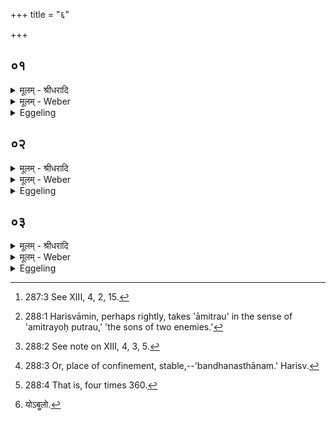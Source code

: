 +++
title = "६"

+++


## ०१
<details><summary>मूलम् - श्रीधरादि</summary>

विभू᳘र्मात्रा᳘ प्रभूः᳘ पित्रे᳘ति॥  
इयं वै᳘ मा᳘तासौ᳘ पि᳘ताभ्यामे᳘वैनम् प᳘रिददात्य᳘श्वोऽसि ह᳘योऽसी᳘ति शा᳘स्त्ये᳘वैनं तत्त᳘स्माछिष्टाः᳘ प्रजा᳘ जायन्ते᳘ऽत्योऽसि म᳘योऽसीत्य᳘त्ये᳘वैनं नयति त᳘स्माद᳘श्वः पशूनां श्रै᳘ष्ठ्यं गछत्य᳘र्वासि स᳘प्तिरसि वाज्यसी᳘ति यथायजु᳘रे᳘वैतद्वृ᳘षासि नृम᳘णा असी᳘ति मिथुनत्वा᳘य य᳘युर्ना᳘मासि शि᳘शुर्ना᳘मासी᳘त्येतद्वा अ᳘श्वस्य प्रियं᳘ नामधे᳘यम् प्रिये᳘णै᳘वैनं ना᳘म्नाभि᳘वदति त᳘स्माद᳘प्यामित्रौ᳘ संग᳘त्य ना᳘म्ना चे᳘दभिव᳘दतो᳘ऽन्योऽन्यं स᳘मेव᳘ जानाते॥
</details>

<details><summary>मूलम् - Weber</summary>

विभू᳘र्मात्रा᳘ प्रभूः᳘ पित्रे᳘ति॥  
इयं वै᳘ माॗतासौ᳘ पिॗताभ्यामेॗवैनम् प᳘रिददात्य᳘श्वोऽसि ह᳘योऽसी᳘ति शा᳘स्त्येॗवैनं तत्त᳘स्माछिष्टाः᳘ प्रजा᳘ जायन्ते᳘ऽत्योऽसि म᳘योऽसीत्य᳘त्येॗवैनं नयति त᳘स्माद᳘श्वः पशूनां श्रै᳘ष्ठ्यं गछत्य᳘र्वासि स᳘प्तिरसि वाज्यसी᳘ति यथायजु᳘रेॗवैतद्वृ᳘षासि नृम᳘णा असी᳘ति मिथुनत्वा᳘य य᳘युर्ना᳘मासि शि᳘शुर्ना᳘मासी᳘त्येतद्वा अ᳘श्वस्य प्रियं᳘ नामधे᳘यम् प्रिये᳘णैॗवैनं ना᳘म्नाभि᳘वदति त᳘स्माद᳘प्यामित्रौ᳘ संग᳘त्य ना᳘म्ना चे᳘दभिव᳘दतोॗऽन्योऽन्यᳫं स᳘मेव᳘ जानाते॥
</details>

<details><summary>Eggeling</summary>

1. [The Adhvaryu and Sacrificer whisper in the right ear of the horse, Vāj. S. XXII, 19 [^egg_721],] 'Plenteous by the mother, strengthful by the father,'--its mother, doubtless, is this (earth), and its father yonder (sky): it is to these two he commits it;--'a horse thou art, a steed thou art,'--he thereby instructs it, whence clever subjects (or children) are born to him;--'a courser (atya) thou art, a charger thou art,'--he therewith leads it beyond (ati), whence the horse goes beyond (surpasses) other animals, and whence the horse attains to pre-eminence among animals;--'a runner thou art, a racer thou art, a prize-winner thou

[^egg_721]: 287:3 See XIII, 4, 2, 15.

art,'--in accordance with the text is (the meaning of) this;--'a male thou art, well-disposed towards man thou art,'--this is with a view to its (or, his) being supplied with a mate;--'Speedy thou art called, Child thou art called,'--this is the horse's favourite name: by its favourite name he thus addresses it; whence even if two enemies [^egg_722], on meeting together, address one another by name, they get on amicably together.

[^egg_722]: 288:1 Harisvāmin, perhaps rightly, takes 'āmitrau' in the sense of 'amitrayoḥ putrau,' 'the sons of two enemies.'
</details>

## ०२
<details><summary>मूलम् - श्रीधरादि</summary>

आदित्या᳘नाम् पत्वा᳘न्विही᳘ति॥  
आदित्या᳘ने᳘वैनं गमयति दे᳘वा आशापाला एतं᳘ देवेभ्यो᳘ऽश्वम् मेधा᳘य प्रो᳘क्षितं रक्षते᳘ति शतं वै त᳘ल्प्या राजपुत्रा᳘ आशापालास्ते᳘भ्य ए᳘वैनम् प᳘रिददातीह र᳘न्तिरिह᳘ रमतामिह धृ᳘तिरिह स्व᳘धृतिः स्वाहे᳘ति संवत्सरमा᳘हुतीर्जुहोति षो᳘डश नवती᳘रेता वा अ᳘श्वस्य ब᳘न्धनं ता᳘भिरे᳘वैनम् बध्नाति त᳘स्माद᳘श्वः प्र᳘मुक्तो ब᳘न्धनमा᳘गछति षो᳘डश नवती᳘रेता वा अ᳘श्वस्य ब᳘न्धनं ता᳘भिरे᳘वैनम् बध्नाति त᳘स्माद᳘श्वः प्र᳘मुक्तो ब᳘न्धनं न᳘ जहाति॥
</details>

<details><summary>मूलम् - Weber</summary>

आदित्या᳘नाम् पत्वा᳘न्विही᳘ति॥  
आदित्या᳘नेॗवैनं गमयति दे᳘वा आशापाला एतं᳘ देवेभ्यो᳘ऽश्वम् मेधा᳘य प्रो᳘क्षितं रक्षते᳘ति शतं वै त᳘ल्प्या राजपुत्रा᳘ आशापालास्ते᳘भ्य एॗवैनम् प᳘रिददातीह र᳘न्तिरिह᳘ रमतामिह धृ᳘तिरिह स्व᳘धृतिः स्वाहे᳘ति संवत्सरमा᳘हुतीर्जुहोति षो᳘डश नवती᳘रेता वा अ᳘श्वस्य ब᳘न्धनं ता᳘भिरेॗवैनम् बध्नाति त᳘स्माद᳘श्वः प्र᳘मुक्तो ब᳘न्धनमा᳘गछति षो᳘डश नवती᳘रेता वा अ᳘श्वस्य ब᳘न्धनं ता᳘भिरेॗवैनम् बध्नाति त᳘स्माद᳘श्वः प्र᳘मुक्तो ब᳘न्धनं न᳘ जहाति॥
</details>

<details><summary>Eggeling</summary>

2. 'Go thou along the way of the Ādityas!'--to the Ādityas he thus makes it go.--'Ye divine guardians of the quarters, protect this horse, sprinkled for sacrifice to the gods!'--the guardians of the quarters are a hundred princes born in wedlock: to them he commits it;--'here is joy: here let it rejoice!--here is safe keeping, here is its own safe keeping, hail!' For a year he offers the (four Dhr̥ti) oblations [^egg_723]--(amounting to) sixteen nineties, for they are the horse's chain [^egg_724], and it is therewith alone that he chains it; whence the horse when let loose returns to its chain: (they amount to) sixteen nineties [^egg_725]; for these (oblations of safe keeping) are the horse's chain, and it is therewith alone that he chains it, whence the horse, when let loose, does not (entirely) abandon its chain.

[^egg_723]: 288:2 See note on XIII, 4, 3, 5.

[^egg_724]: 288:3 Or, place of confinement, stable,--'bandhanasthānam.' Harisv.

[^egg_725]: 288:4 That is, four times 360.
</details>

## ०३
<details><summary>मूलम् - श्रीधरादि</summary>

राष्ट्रं वा᳘ अश्वमेधः᳘॥  
राष्ट्र᳘ एते व्या᳘यछन्ते ये᳘ऽश्वं र᳘क्षन्ति ते᳘षां य᳘ उदृ᳘चं ग᳘छन्ति राष्ट्रे᳘णैव ते᳘ राष्ट्र᳘म् भवन्त्य᳘थ ये᳘ नोदृ᳘चं ग᳘छन्ति राष्ट्रात्ते व्य᳘वछिद्यन्ते त᳘स्माद्राष्ट्र्य᳘श्वमेधे᳘न यजेत प᳘रा वा᳘ एष᳘ सिच्यते᳘ योऽब᳘लोऽश्वमेधे᳘न य᳘जते य᳘द्यमि᳘त्रा अ᳘श्वं विन्दे᳘रन्य᳘ज्ञोऽस्य वि᳘छिद्येत पा᳘पीयान्त्स्याछतं᳘ कवचि᳘नो रक्षन्ति यज्ञ᳘स्य सं᳘तत्या अ᳘व्यवछेदाय न पा᳘पीयान्भवत्य᳘थान्य᳘मानी᳘य प्रो᳘क्षेयुः᳘ सैव त᳘त्र प्रा᳘यश्चित्तिः॥
</details>
<details><summary>मूलम् - Weber</summary>

राष्ट्रं वा᳘ अश्वमेधः᳟॥  
राष्ट्र᳘ एते व्या᳘यछन्ते ये᳘ऽश्वं र᳘क्षन्ति ते᳘षां य᳘ उदृ᳘चं ग᳘छन्ति राष्ट्रे᳘णैव ते᳘ राष्ट्र᳘म् भवन्त्य᳘थ येॗ नोदृ᳘चं ग᳘छन्ति राष्ट्रात्ते व्य᳘वछिद्यन्ते त᳘स्माद्राष्ट्र्य᳘श्वमेधे᳘न यजेत प᳘रा वा᳘ एष᳘ सिच्यतेॗ योऽब᳘लोऽश्वमेधे᳘न [^wbr_1] य᳘जते य᳘द्यमि᳘त्रा अ᳘श्वं विन्दे᳘रन्यॗज्ञोऽस्य वि᳘छिद्येत पा᳘पीयान्त्स्याछतं᳘ कवचि᳘नो रक्षन्ति यज्ञ᳘स्य सं᳘तत्या अ᳘व्यवछेदाय न पा᳘पीयान्भवत्य᳘थान्य᳘मानी᳘य प्रो᳘क्षेयुःॗ सैव त᳘त्र प्रा᳘यश्चित्तिः॥  

[^wbr_1]: योऽबॗलो.
</details>
<details><summary>Eggeling</summary>

3. Verily, the Aśvamedha means royal sway: it is after royal sway that these strive who guard the horse. Those of them who reach the end become

 (sharers in) the royal sway, but those who do not reach the end are cut off from royal sway. Wherefore let him who holds royal sway perform the horse-sacrifice; for, verily, whosoever performs the horse-sacrifice, without possessing power, is poured (swept) away.--Now, were unfriendly, men to get hold of the horse, his sacrifice would be cut in twain, and he would become the poorer for it. A hundred men clad in armour guard it for the continuity and uninterrupted performance of the sacrifice; and he will not become the poorer for it; (but if it be lost) they should fetch another (horse), and sprinkle it: this is the expiation in that case.
</details>

